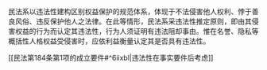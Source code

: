 

民法系以违法性建构区别权益保护的规范体系，体现于不法侵害他人权利、悖于善良风俗、违反保护他人之法律。在此等情形，民法系采违法性推定原则，即由其侵害权益的行为而认定其违法性，行为人须证明有违法阻却事由。惟在名誉、隐私等概括性人格权益受侵害时，应依利益衡量认定其是否具有违法性。

[[民法第184条第1项的成立要件#^6iixbl|违法性在事实要件后考虑]]